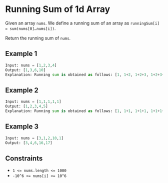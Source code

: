 # Running Sum of 1d Array

Given an array ```nums```. We define a running sum of an array as ```runningSum[i] = sum(nums[0]…nums[i])```.

Return the running sum of ```nums```.

## Example 1

```PYTHON
Input: nums = [1,2,3,4]
Output: [1,3,6,10]
Explanation: Running sum is obtained as follows: [1, 1+2, 1+2+3, 1+2+3+4].
```

## Example 2

```PYTHON
Input: nums = [1,1,1,1,1]
Output: [1,2,3,4,5]
Explanation: Running sum is obtained as follows: [1, 1+1, 1+1+1, 1+1+1+1, 1+1+1+1+1].
```

## Example 3

```PYTHON
Input: nums = [3,1,2,10,1]
Output: [3,4,6,16,17]
```

## Constraints

- ```1 <= nums.length <= 1000```
- ```-10^6 <= nums[i] <= 10^6```
